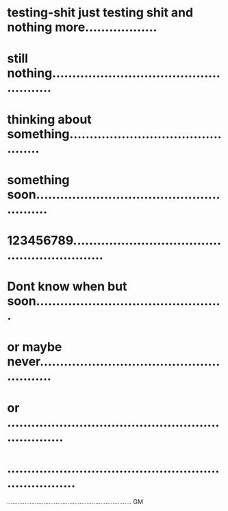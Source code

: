# testing-shit just testing shit and  nothing more..................
# still nothing.....................................................
# thinking about something..............................................
# something soon........................................................
# 123456789.............................................................
# Dont know when but soon...............................................
# or maybe never........................................................
# or ...................................................................
# ......................................................................
........................................................................
GM
